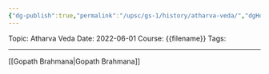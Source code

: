 ```yaml
---
{"dg-publish":true,"permalink":"/upsc/gs-1/history/atharva-veda/","dgHomeLink":true,"dgPassFrontmatter":false}
---
```


Topic: Atharva Veda
Date: 2022-06-01
Course: {{filename}}
Tags: 

---



[[Gopath Brahmana|Gopath Brahmana]]

